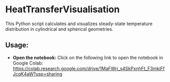 # HeatTransferVisualisation
This Python script calculates and visualizes steady-state temperature distribution in cylindrical and spherical geometries.

## Usage:

* **Open the notebook:** Click on the following link to open the notebook in Google Colab: https://colab.research.google.com/drive/1MaFWrj_s4SkPxnhFt_F3mkiFfJcqK4aW?usp=sharing
